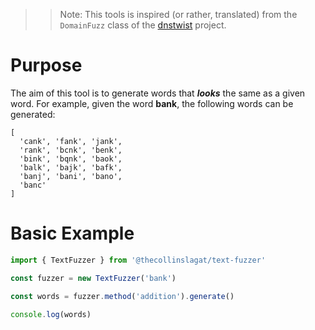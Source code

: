 > > Note: This tools is inspired (or rather, translated) from the `DomainFuzz` class of the [dnstwist](https://github.com/elceef/dnstwist) project.

# Purpose

The aim of this tool is to generate words that **_looks_** the same as a given word.
For example, given the word **bank**, the following words can be generated:

```
[
  'cank', 'fank', 'jank',
  'rank', 'bcnk', 'benk',
  'bink', 'bqnk', 'baok',
  'balk', 'bajk', 'bafk',
  'banj', 'bani', 'bano',
  'banc'
]
```

# Basic Example

```js
import { TextFuzzer } from '@thecollinslagat/text-fuzzer'

const fuzzer = new TextFuzzer('bank')

const words = fuzzer.method('addition').generate()

console.log(words)
```
